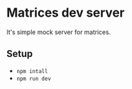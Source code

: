 # Matrices dev server

It's simple mock server for matrices.

## Setup

- `npm intall`
- `npm run dev`
